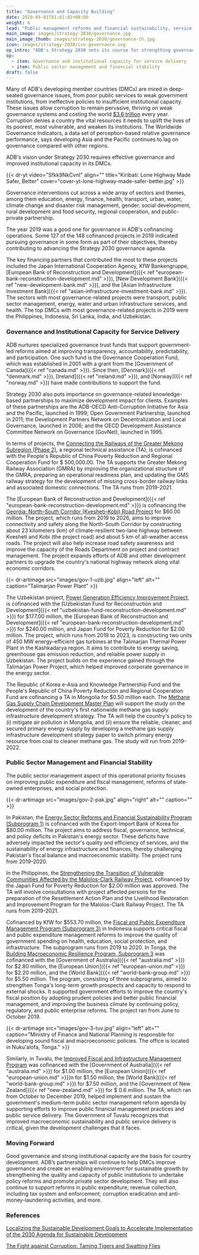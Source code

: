 ```yaml
---
title: "Governance and Capacity Building"
date: 2020-05-01T01:01:02+08:00
weight: 6
lead: "Public management reforms and financial sustainability, service delivery, capacity and standards"
main_image: images/strategy-2030/governance.jpg
main_image_thumb: images/strategy-2030/governance-th.jpg
icon: images/strategy-2030/icn-governance.svg
op_intro: "ADB's Strategy 2030 sets its course for strengthing governance and institutional capacity by pursuing the following:"
op: 
  - item: Governance and institutional capacity for service delivery
  - item: Public sector management and financial stability
draft: false
---
```


Many of ADB's developing member countries (DMCs) are mired in deep-seated governance issues, from poor public services to weak government institutions, from ineffective policies to insufficient institutional capacity. These issues allow corruption to remain pervasive, thriving on weak governance systems and costing the world [$3.6 trillion](https://www.adb.org/sites/default/files/institutional-document/495976/strategy-2030-op6-governance.pdf) every year. Corruption denies a country the vital resources it needs to uplift the lives of its poorest, most vulnerable, and weaken its institutions. The Worldwide Governance Indicators, a data set of perception-based relative governance performance, says developing Asia and the Pacific continues to lag on governance compared with other regions.

ADB's vision under Strategy 2030 requires effective governance and improved institutional capacity in its DMCs.

{{< dr-yt video="Sfkk9NkCvnI" align="" title="Kiribati: Lone Highway Made Safer, Better" cover="cover-yt-lone-highway-made-safer-better.jpg" >}}

Governance interventions cut across a wide array of sectors and themes, among them education, energy, finance, health, transport, urban, water, climate change and disaster risk management, gender, social development, rural development and food security, regional cooperation, and public-private partnership.

The year 2019 was a good one for governance in ADB's cofinancing operations. Some 127 of the 148 cofinanced projects in 2019 indicated pursuing governance in some form as part of their objectives, thereby contributing to advancing the Strategy 2030 governance agenda.

The key financing partners that contributed the most to these projects included the Japan International Cooperation Agency, KfW Bankengruppe, [European Bank of Reconstruction and Development]({{< ref "european-bank-reconstruction-development.md" >}}), [New Development Bank]({{< ref "new-development-bank.md" >}}), and the [Asian Infrastructure Investment Bank]({{< ref "asian-infrastructure-investment-bank.md" >}}). The sectors with most governance-related projects were transport, public sector management, energy, water and urban infrastructure services, and health. The top DMCs with most governance-related projects in 2019 were the Philippines, Indonesia, Sri Lanka, India, and Uzbekistan.

### Governance and Institutional Capacity for Service Delivery

ADB nurtures specialized governance trust funds that support government-led reforms aimed at improving transparency, accountability, predictability, and participation. One such fund is the Governance Cooperation Fund, which was established in 2001 with a grant from the [Government of Canada]({{< ref "canada.md" >}}). Since then, [Denmark]({{< ref "denmark.md" >}}), [Ireland]({{< ref "ireland.md" >}}), and [Norway]({{< ref "norway.md" >}}) have made contributions to support the fund. 

Strategy 2030 also puts importance on governance-related knowledge-based partnerships to maximize development impact for clients. Examples of these partnerships are the ADB-OECD Anti-Corruption Initiative for Asia and the Pacific, launched in 1999; Open Government Partnership, launched in 2011; the Development Partners Network on Decentralization and Local Governance, launched in 2006; and the  OECD Development Assistance Committee Network on Governance (GovNet), launched in 1995.

In terms of projects, the [Connecting the Railways of the Greater Mekong Subregion (Phase 2)](https://www.adb.org/projects/42518-025/main#project-pds), a regional technical assistance (TA), is cofinanced with the People's Republic of China Poverty Reduction and Regional Cooperation Fund for $ 500,000.00. The TA supports the Greater Mekong Railway Association (GMRA) by improving the organizational structure of the GMRA, preparing an operational readiness plan, and updating the GMS railway strategy for the development of missing cross-border railway links and associated domestic connections. The TA runs from 2019-2021.

The [European Bank of Reconstruction and Development]({{< ref "european-bank-reconstruction-development.md" >}}) is cofinancing the [Georgia: North–South Corridor (Kvesheti–Kobi) Road Project](https://www.adb.org/projects/51257-001/main#project-pds) for $60.00 million. The project, which runs from 2019 to 2026, aims to improve connectivity and safety along the North-South Corridor by constructing about 23 kilometers (km) of climate-resilient two-lane highway between Kvesheti and Kobi (the project road) and about 5 km of all-weather access roads. The project will also help increase road safety awareness and improve the capacity of the Roads Department on project and contract management. The project expands efforts of ADB and other development partners to upgrade the country's national highway network along vital economic corridors. 

{{< dr-artimage src="images/gov-1-uzb.jpg" align="left" alt="" caption="Talimarjan Power Plant" >}}

The Uzbekistan project, [Power Generation Efficiency Improvement Project](https://www.adb.org/projects/49253-003/main#project-pds), is cofinanced with the [Uzbekistan Fund for Reconstruction and Development]({{< ref "uzbekistan-fund-reconstruction-development.md" >}}) for $177.00 million, the [European Bank of Reconstruction and Development]({{< ref "european-bank-reconstruction-development.md" >}}) for $240.00 million, and Japan Fund for Poverty Reduction for $2.00 million. The project, which runs from 2019 to 2023, is constructing two units of 450 MW energy-efficient gas turbines at the Talimarjan Thermal Power Plant in the Kashkadarya region. It aims to contribute to energy saving, greenhouse gas emission reduction, and reliable power supply in Uzbekistan. The project builds on the experience gained through the Talimarjan Power Project, which helped improved corporate governance in the energy sector.

The Republic of Korea e-Asia and Knowledge Partnership Fund and the People's Republic of China Poverty Reduction and Regional Cooperation Fund are cofinancing a TA in Mongolia for $0.50 million each. The [Methane Gas Supply Chain Development Master Plan](https://www.adb.org/projects/51285-001/main#project-pds) will support the study on the development of the country's first nationwide methane gas supply infrastructure development strategy. The TA will help the country's policy to (i) mitigate air pollution in Mongolia, and (ii) ensure the reliable, cleaner, and secured primary energy supply by developing a methane gas supply infrastructure development strategy paper to switch primary energy resource from coal to cleaner methane gas. The study will run from 2019-2022. 

### Public Sector Management and Financial Stability

The public sector management aspect of this operational priority focuses on improving public expenditure and fiscal management, reforms of state-owned enterprises, and social protection.

{{< dr-artimage src="images/gov-2-pak.jpg" align="right" alt="" caption="" >}}

In Pakistan, the [Energy Sector Reforms and Financial Sustainability Program (Subprogram 1)](https://www.adb.org/projects/53165-001/main#project-pds) is cofinanced with the Export-Import Bank of Korea for $80.00 million. The project aims to address fiscal, governance, technical, and policy deficits in Pakistan's energy sector. These deficits have adversely impacted the sector's quality and efficiency of services, and the sustainability of energy infrastructure and finances, thereby challenging Pakistan's fiscal balance and macroeconomic stability. The project runs from 2019-2020. 

In the Philippines, the [Strengthening the Transition of Vulnerable Communities Affected by the Malolos-Clark Railway Project](https://www.adb.org/projects/52083-007/main#project-pds), cofinanced by the Japan Fund for Poverty Reduction for $2.00 million was approved. The TA will involve consultations with project affected persons for the preparation of the Resettlement Action Plan and the Livelihood Restoration and Improvement Program for the Malolos-Clark Railway Project. The TA runs from 2019-2021.

Cofinanced by KfW for $553.70 million, the [Fiscal and Public Expenditure Management Program (Subprogram 3)](https://www.adb.org/projects/50168-003/main#project-pds) in Indonesia supports critical fiscal and public expenditure management reforms to improve the quality of government spending on health, education, social protection, and infrastructure. The subprogram runs from 2019 to 2020. In Tonga, the [Building Macroeconomic Resilience Program, Subprogram 3](https://www.adb.org/projects/48361-003/main#project-pds)  was cofinanced with the [Government of Australia]({{< ref "australia.md" >}}) for $2.80 million, the [European Union]({{< ref "european-union.md" >}}) for $2.20 million, and the [World Bank]({{< ref "world-bank-group.md" >}}) for $5.50 million. The program, consisting of three subprograms, aimed to strengthen Tonga's long-term growth prospects and capacity to respond to external shocks. It supported government efforts to improve the country's fiscal position by adopting prudent policies and better public financial management, and improving the business climate by continuing policy, regulatory, and public enterprise reforms. The project ran from June to October 2019.

{{< dr-artimage src="images/gov-3-tuv.jpg" align="left" alt="" caption="Ministry of Finance and National Planning is responsble for developing sound fiscal and macroeconomic policies. The office is located in Nuku'alofa, Tonga." >}}

Similarly, in Tuvalu, the [Improved Fiscal and Infrastructure Management Program](https://www.adb.org/projects/50377-001/main#project-pds) was cofinanced with the [Government of Australia]({{< ref "australia.md" >}}) for $1.00 million, the [European Union]({{< ref "european-union.md" >}})n for $1.50 million, the [World Bank]({{< ref "world-bank-group.md" >}}) for $7.50 million, and the [Government of New Zealand]({{< ref "new-zealand.md" >}}) for $ 0.6 million. The TA, which ran from October to December 2019, helped implement and sustain the government's medium-term public sector management reform agenda by supporting efforts to improve public financial management practices and public service delivery. The Government of Tuvalu recognizes that improved macroeconomic sustainability and public service delivery is critical, given the development challenges that it faces.

### Moving Forward

Good governance and strong institutional capacity are the basis for country development. ADB’s partnerships will continue to help DMCs improve governance and create an enabling environment for sustainable growth by strengthening the quality and capacity of public institutions to undertake policy reforms and promote private sector development. They will also continue to support reforms in public expenditure; revenue collection, including tax system and enforcement; corruption eradication and anti-money-laundering activities, and more.  

### References

[Localizing the Sustainable Development Goals to Accelerate Implementation of the 2030 Agenda for Sustainable Development ](https://www.adb.org/sites/default/files/publication/472021/governance-brief-033-sdgs-implementation-2030-agenda.pdf)

[The Fight against Corruption: Taming Tigers and Swatting Flies](http://documents.worldbank.org/curated/en/294321578642864410/pdf/The-Fight-against-Corruption-Taming-Tigers-and-Swatting-Flies.pdf)
